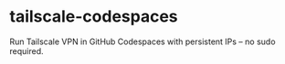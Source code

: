 # tailscale-codespaces
Run Tailscale VPN in GitHub Codespaces with persistent IPs – no sudo required.
